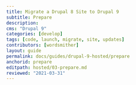 ```yaml
---
title: Migrate a Drupal 8 Site to Drupal 9
subtitle: Prepare
description: 
cms: "Drupal 9"
categories: [develop]
tags: [code, launch, migrate, site, updates]
contributors: [wordsmither]
layout: guide
permalink: docs/guides/drupal-9-hosted/prepare
anchorid: prepare
editpath: hosted/03-prepare.md
reviewed: "2021-03-31"
---
```


<Partial file="drupal-9/prepare-local-environment-no-clone-new.md" />
